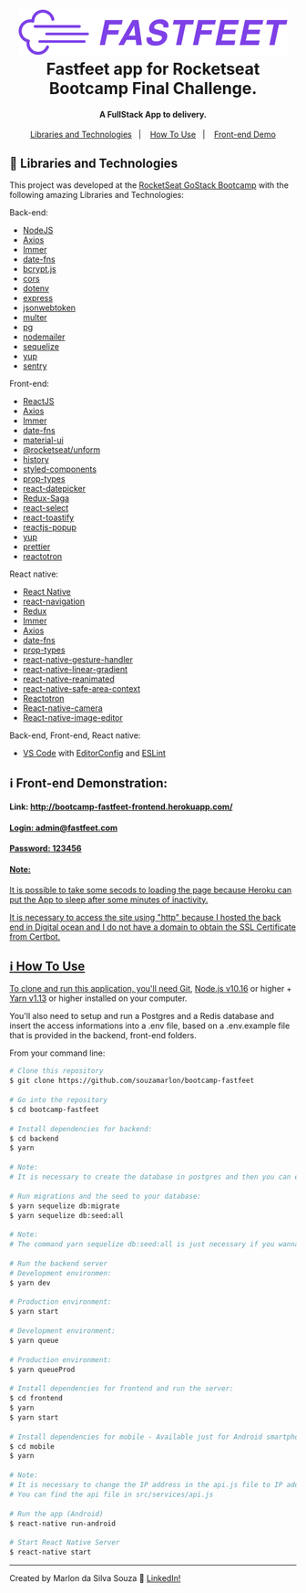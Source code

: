 <h1 align="center">
    <img alt="Fastfeet App" src="https://github.com/souzamarlon/bootcamp-fastfeet/blob/master/front-end/src/assets/logo.png" />
    <br>
    Fastfeet app for Rocketseat Bootcamp Final Challenge.
</h1>

<h4 align="center">
  A FullStack App to delivery.
</h4>


<p align="center">
  <a href="#rocket-Libraries and Technologies">Libraries and Technologies</a>&nbsp;&nbsp;&nbsp;|&nbsp;&nbsp;&nbsp;
  <a href="#information_source-how-to-use">How To Use</a>&nbsp;&nbsp;&nbsp;|&nbsp;&nbsp;&nbsp;
  <a href="#information_source-front-end-demonstration">Front-end Demo</a>
</p>

## :rocket: Libraries and Technologies

This project was developed at the [RocketSeat GoStack Bootcamp](https://rocketseat.com.br/gostack) with the following amazing Libraries and Technologies:

Back-end:
- [NodeJS](https://nodejs.org)
- [Axios](https://github.com/axios/axios)
- [Immer](https://github.com/immerjs/immer)
- [date-fns](https://date-fns.org/)
- [bcrypt.js](https://github.com/dcodeIO/bcrypt.js)
- [cors](https://github.com/expressjs/cors)
- [dotenv](https://github.com/motdotla/dotenv)
- [express](https://github.com/expressjs/express)
- [jsonwebtoken](https://github.com/auth0/node-jsonwebtoken)
- [multer](https://github.com/expressjs/multer)
- [pg](https://github.com/brianc/node-postgres)
- [nodemailer](https://github.com/nodemailer/nodemailer)
- [sequelize](https://github.com/sequelize/sequelize)
- [yup](https://github.com/jquense/yup)
- [sentry](https://sentry.io/)

Front-end:
- [ReactJS](https://reactjs.org/)
- [Axios](https://github.com/axios/axios)
- [Immer](https://github.com/immerjs/immer)
- [date-fns](https://date-fns.org/)
- [material-ui](https://github.com/mui-org/material-ui)
- [@rocketseat/unform](https://github.com/Rocketseat/unform)
- [history](https://github.com/ReactTraining/history)
- [styled-components](https://www.styled-components.com/)
- [prop-types](https://github.com/facebook/prop-types)
- [react-datepicker](https://github.com/Hacker0x01/react-datepicker)
- [Redux-Saga](https://redux-saga.js.org/)
- [react-select](https://github.com/JedWatson/react-select)
- [react-toastify](https://github.com/fkhadra/react-toastify)
- [reactjs-popup](https://github.com/yjose/reactjs-popup)
- [yup](https://github.com/jquense/yup)
- [prettier](https://prettier.io/)
- [reactotron](https://github.com/infinitered/reactotron)

React native:
- [React Native](https://facebook.github.io/react-native/)
- [react-navigation](https://reactnavigation.org/)
- [Redux](https://redux.js.org/)
- [Immer](https://github.com/immerjs/immer)
- [Axios](https://github.com/axios/axios)
- [date-fns](https://date-fns.org/)
- [prop-types](https://github.com/facebook/prop-types)
- [react-native-gesture-handler](https://github.com/software-mansion/react-native-gesture-handler)
- [react-native-linear-gradient](https://github.com/react-native-community/react-native-linear-gradient)
- [react-native-reanimated](https://github.com/software-mansion/react-native-reanimated)
- [react-native-safe-area-context](https://github.com/th3rdwave/react-native-safe-area-context)
- [Reactotron](https://infinite.red/reactotron)
- [React-native-camera](https://github.com/react-native-community/react-native-camera)
- [React-native-image-editor](https://github.com/react-native-community/react-native-image-editor)

Back-end, Front-end, React native:
- [VS Code][vc] with [EditorConfig][vceditconfig] and [ESLint][vceslint]

## :information_source: Front-end Demonstration:
<h4>Link: <a href="http://bootcamp-fastfeet-frontend.herokuapp.com/">http://bootcamp-fastfeet-frontend.herokuapp.com/</h4>
<h4>Login: admin@fastfeet.com</h4>
<h4>Password: 123456</h4>

<h4>Note:</h4>
<p> It is possible to take some secods to loading the page because Heroku can put the App to sleep after some minutes of inactivity.</p>
<p> It is necessary to access the site using "http" because I hosted the back end in Digital ocean and I do not have a domain to obtain the SSL Certificate from Certbot.</p>

## :information_source: How To Use

To clone and run this application, you'll need [Git](https://git-scm.com), [Node.js v10.16][nodejs] or higher + [Yarn v1.13][yarn] or higher installed on your computer.

You'll also need to setup and run a Postgres and a Redis database and insert the access informations into a .env file, based on a .env.example file that is provided in the backend, front-end folders.

From your command line:

```bash
# Clone this repository
$ git clone https://github.com/souzamarlon/bootcamp-fastfeet

# Go into the repository
$ cd bootcamp-fastfeet

# Install dependencies for backend:
$ cd backend
$ yarn

# Note:
# It is necessary to create the database in postgres and then you can execute yarn sequelize db:migrate.

# Run migrations and the seed to your database:
$ yarn sequelize db:migrate
$ yarn sequelize db:seed:all

# Note: 
# The command yarn sequelize db:seed:all is just necessary if you wanna create the admin user automatically.

# Run the backend server
# Development environmen:
$ yarn dev

# Production environment:
$ yarn start

# Development environment:
$ yarn queue 

# Production environment:
$ yarn queueProd

# Install dependencies for frontend and run the server:
$ cd frontend
$ yarn
$ yarn start

# Install dependencies for mobile - Available just for Android smartphones.
$ cd mobile
$ yarn

# Note:
# It is necessary to change the IP address in the api.js file to IP address where you installed the back end.
# You can find the api file in src/services/api.js

# Run the app (Android)
$ react-native run-android

# Start React Native Server
$ react-native start
```
---
Created by Marlon da Silva Souza :wave: [LinkedIn!](https://www.linkedin.com/in/marlonssouza/)

[nodejs]: https://nodejs.org/
[yarn]: https://yarnpkg.com/
[vc]: https://code.visualstudio.com/
[vceditconfig]: https://marketplace.visualstudio.com/items?itemName=EditorConfig.EditorConfig
[vceslint]: https://marketplace.visualstudio.com/items?itemName=dbaeumer.vscode-eslint


